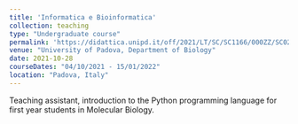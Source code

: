 ```yaml
---
title: 'Informatica e Bioinformatica'
collection: teaching
type: "Undergraduate course"
permalink: 'https://didattica.unipd.it/off/2021/LT/SC/SC1166/000ZZ/SC02122869/N0'
venue: "University of Padova, Department of Biology"
date: 2021-10-28
courseDates: "04/10/2021 - 15/01/2022"
location: "Padova, Italy"
---
```

Teaching assistant, introduction to the Python programming language for first year students in Molecular Biology.
